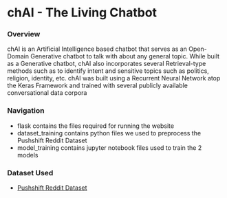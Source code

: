 # chAI - The Living Chatbot

### Overview

chAI is an Artificial Intelligence based chatbot that serves as an Open-Domain Generative chatbot to talk with about any general topic. While built as a Generative chatbot, chAI also incorporates several Retrieval-type methods such as to identify intent and sensitive topics such as politics, religion, identity, etc. chAI was built using a Recurrent Neural Network atop the Keras Framework and trained with several publicly available conversational data corpora

### Navigation

- flask contains the files required for running the website
- dataset_training contains python files we used to preprocess the Pushshift Reddit Dataset
- model_training contains jupyter notebook files used to train the 2 models

### Dataset Used
- [Pushshift Reddit Dataset](https://files.pushshift.io/reddit/comments/)
